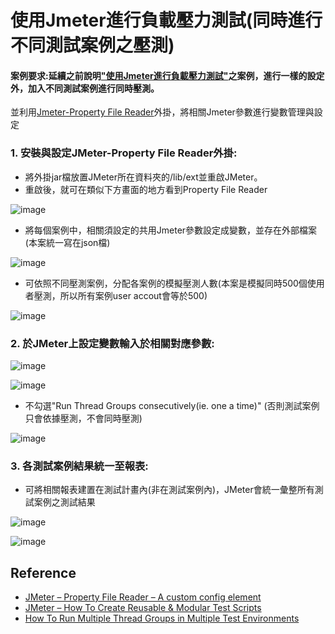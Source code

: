 # 使用Jmeter進行負載壓力測試(同時進行不同測試案例之壓測) 
#### 案例要求:延續之前說明["使用Jmeter進行負載壓力測試"](/doc/JmeterPerfmonTuning.md)之案例，進行一樣的設定外，加入不同測試案例進行同時壓測。
並利用[Jmeter-Property File Reader](/doc/tag-jmeter-extn-1.1.zip)外掛，將相關Jmeter參數進行變數管理與設定

### 1. 安裝與設定JMeter-Property File Reader外掛:
* 將外掛jar檔放置JMeter所在資料夾的/lib/ext並重啟JMeter。
* 重啟後，就可在類似下方畫面的地方看到Property File Reader

![image](https://user-images.githubusercontent.com/14270012/87137145-0c622980-c2cf-11ea-9c96-2f8787f948f2.png)

* 將每個案例中，相關須設定的共用Jmeter參數設定成變數，並存在外部檔案(本案統一寫在json檔)

![image](https://user-images.githubusercontent.com/14270012/87137385-6105a480-c2cf-11ea-8714-385fb588f817.png)

* 可依照不同壓測案例，分配各案例的模擬壓測人數(本案是模擬同時500個使用者壓測，所以所有案例user accout會等於500)

![image](https://user-images.githubusercontent.com/14270012/87137817-16d0f300-c2d0-11ea-9cba-2b67b69c1d6c.png)

### 2. 於JMeter上設定變數輸入於相關對應參數:
![image](https://user-images.githubusercontent.com/14270012/87138987-d83c3800-c2d1-11ea-8795-a1ff4823f465.png)

![image](https://user-images.githubusercontent.com/14270012/87139042-ef7b2580-c2d1-11ea-9e25-46c96f016132.png)

* 不勾選"Run Thread Groups consecutively(ie. one a time)" (否則測試案例只會依據壓測，不會同時壓測)

![image](https://user-images.githubusercontent.com/14270012/87139225-2c471c80-c2d2-11ea-9e50-570d32bce7fd.png)

### 3. 各測試案例結果統一至報表:
* 可將相關報表建置在測試計畫內(非在測試案例內)，JMeter會統一彙整所有測試案例之測試結果

![image](https://user-images.githubusercontent.com/14270012/87139703-f6eefe80-c2d2-11ea-955d-e08820e0d18f.png)

![image](https://user-images.githubusercontent.com/14270012/87139842-24d44300-c2d3-11ea-859c-547fe74f98f3.png)

## Reference
* [JMeter – Property File Reader – A custom config element](https://www.vinsguru.com/jmeter-property-file-reader-a-custom-config-element/)
* [JMeter – How To Create Reusable & Modular Test Scripts](http://www.testautomationguru.com/jmeter-modularizing-test-scripts/)
* [How To Run Multiple Thread Groups in Multiple Test Environments](https://www.vinsguru.com/jmeter-manage-test-plan/)
